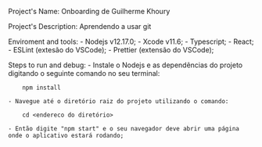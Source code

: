 Project's Name: Onboarding de Guilherme Khoury

Project's Description: Aprendendo a usar git

Enviroment and tools: 
    - Nodejs v12.17.0;
    - Xcode v11.6;
    - Typescript;
    - React;
    - ESLint (extesão do VSCode);
    - Prettier (extensão do VSCode);
 
 Steps to run and debug:
    - Instale o Nodejs e as dependências do projeto digitando o seguinte comando no seu terminal:
        
        npm install

    - Navegue até o diretório raiz do projeto utilizando o comando:

        cd <endereco do diretório>

    - Então digite "npm start" e o seu navegador deve abrir uma página onde o aplicativo estará rodando;
